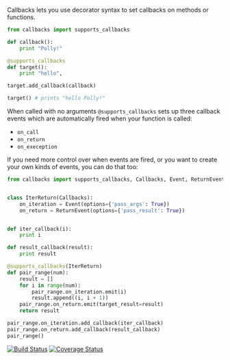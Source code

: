Callbacks lets you use decorator syntax to set callbacks on methods or functions.

```python
from callbacks import supports_callbacks

def callback():
    print "Polly!"

@supports_callbacks
def target():
    print "hello",

target.add_callback(callback)

target() # prints "hello Polly!"
```

When called with no arguments `@supports_callbacks` sets up three callback events
which are automatically fired when your function is called:
- `on_call`
- `on_return`
- `on_exeception`

If you need more control over when events are fired, or you want to create
your own kinds of events, you can do that too:


```python
from callbacks import supports_callbacks, Callbacks, Event, ReturnEvent


class IterReturn(Callbacks):
    on_iteration = Event(options={'pass_args': True})
    on_return = ReturnEvent(options={'pass_result': True})


def iter_callback(i):
    print i

def result_callback(result):
    print result 

@supports_callbacks(IterReturn)
def pair_range(num):
    result = []
    for i in range(num):
        pair_range.on_iteration.emit(i)
        result.append((i, i + 1))
    pair_range.on_return.emit(target_result=result)
    return result

pair_range.on_iteration.add_callback(iter_callback)
pair_range.on_return.add_callback(result_callback)
pair_range()
```


[![Build Status](https://secure.travis-ci.org/davidlmorton/callbacks.svg?branch=master)](https://travis-ci.org/davidlmorton/callbacks)
[![Coverage Status](https://img.shields.io/coveralls/davidlmorton/callbacks.svg)](https://coveralls.io/r/davidlmorton/callbacks)
